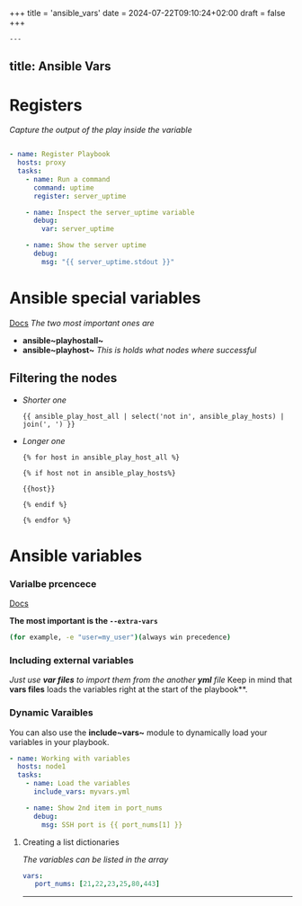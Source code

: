 +++
title = 'ansible_vars'
date = 2024-07-22T09:10:24+02:00
draft = false
+++

    ---
title: Ansible Vars
---


# Registers


*Capture the output of the play inside the variable*

``` yaml

- name: Register Playbook
  hosts: proxy
  tasks:
    - name: Run a command
      command: uptime
      register: server_uptime

    - name: Inspect the server_uptime variable
      debug:
        var: server_uptime

    - name: Show the server uptime
      debug:
        msg: "{{ server_uptime.stdout }}"

```

# Ansible special variables

[Docs](https://docs.ansible.com/ansible/latest/reference_appendices/special_variables.html)
*The two most important ones are*

-   **ansible~playhostall~**
-   **ansible~playhost~** *This is holds what nodes where successful*

## Filtering the nodes

-   *Shorter one*

    ``` templ
    {{ ansible_play_host_all | select('not in', ansible_play_hosts) | join(', ') }}
    ```

-   *Longer one*

    ``` templ
    {% for host in ansible_play_host_all %}

    {% if host not in ansible_play_hosts%}

    {{host}}

    {% endif %}

    {% endfor %}

    ```
# Ansible variables
### Varialbe prcencece
[Docs](https://docs.ansible.com/ansible/latest/playbook_guide/playbooks_variables.html#variable-precedence-where-should-i-put-a-variable)

**The most important  is the `--extra-vars`**
```bash
(for example, -e "user=my_user")(always win precedence)

```
### Including external variables

*Just use **var files** to import them from the another **yml** file*
Keep in mind that **vars files** loads the variables right at the start
of the playbook\*\*.

### Dynamic Varaibles

You can also use the **include~vars~** module to dynamically load your
variables in your playbook.

``` yaml
- name: Working with variables
  hosts: node1
  tasks:
    - name: Load the variables
      include_vars: myvars.yml

    - name: Show 2nd item in port_nums
      debug:
        msg: SSH port is {{ port_nums[1] }}
```

1.  Creating a list dictionaries

    *The variables can be listed in the array*

    ``` yaml
    vars:
       port_nums: [21,22,23,25,80,443]

    ```

    ---
